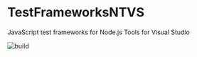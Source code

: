 # TestFrameworksNTVS
JavaScript test frameworks for Node.js Tools for Visual Studio

![build](https://travis-ci.org/jcansdale/TestFrameworksNTVS.svg?branch=master)

